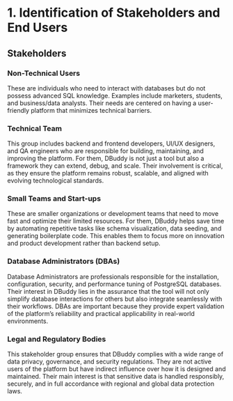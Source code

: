 # 1. Identification of Stakeholders and End Users  

## Stakeholders  

### Non-Technical Users  
These are individuals who need to interact with databases but do not possess advanced SQL knowledge. Examples include marketers, students, and business/data analysts. Their needs are centered on having a user-friendly platform that minimizes technical barriers.

### Technical Team  
This group includes backend and frontend developers, UI/UX designers, and QA engineers who are responsible for building, maintaining, and improving the platform. For them, DBuddy is not just a tool but also a framework they can extend, debug, and scale. Their involvement is critical, as they ensure the platform remains robust, scalable, and aligned with evolving technological standards.  

### Small Teams and Start-ups  
These are smaller organizations or development teams that need to move fast and optimize their limited resources. For them, DBuddy helps save time by automating repetitive tasks like schema visualization, data seeding, and generating boilerplate code. This enables them to focus more on innovation and product development rather than backend setup. 

### Database Administrators (DBAs)  
Database Administrators are professionals responsible for the installation, configuration, security, and performance tuning of PostgreSQL databases. Their interest in DBuddy lies in the assurance that the tool will not only simplify database interactions for others but also integrate seamlessly with their workflows. DBAs are important because they provide expert validation of the platform’s reliability and practical applicability in real-world environments.  

### Legal and Regulatory Bodies  
This stakeholder group ensures that DBuddy complies with a wide range of data privacy, governance, and security regulations. They are not active users of the platform but have indirect influence over how it is designed and maintained. Their main interest is that sensitive data is handled responsibly, securely, and in full accordance with regional and global data protection laws. 

